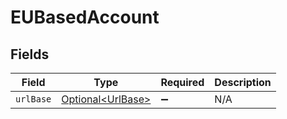 # EUBasedAccount


## Fields

| Field                                                | Type                                                 | Required                                             | Description                                          |
| ---------------------------------------------------- | ---------------------------------------------------- | ---------------------------------------------------- | ---------------------------------------------------- |
| `urlBase`                                            | [Optional\<UrlBase>](../../models/shared/UrlBase.md) | :heavy_minus_sign:                                   | N/A                                                  |